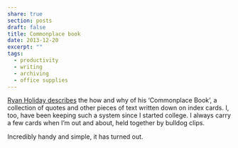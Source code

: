 ```yaml
---
share: true
section: posts
draft: false
title: Commonplace book
date: 2013-12-20
excerpt: ""
tags:
  - productivity
  - writing
  - archiving
  - office supplies
---
```



[Ryan Holiday describes](http://thoughtcatalog.com/ryan-holiday/2013/08/how-and-why-to-keep-a-commonplace-book/) the how and why of his ‘Commonplace Book’, a collection of quotes and other pieces of text written down on index cards. I, too, have been keeping such a system since I started college. I always carry a few cards when I’m out and about, held together by bulldog clips.

Incredibly handy and simple, it has turned out.